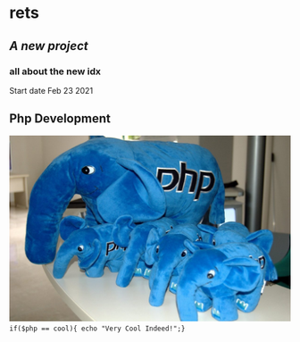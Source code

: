# rets
## _A new project_
### all about the new idx <br>
Start date Feb 23 2021
## Php Development
![Php Elephant](images/blue_elephant_php.jpg)
`if($php == cool){ echo "Very Cool Indeed!";}`
